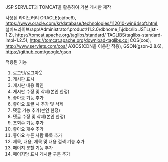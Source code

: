 JSP SERVLET과 TOMCAT을 활용하여 기본 게시판 제작

사용된 라이브러리
ORACLE(ojdbc6), https://www.oracle.com/kr/database/technologies/112010-win64soft.html, 설치드라이브\app\Administrator\product\11.2.0\dbhome_1\jdbc\lib
JSTL(jstl-1.2), https://tomcat.apache.org/taglibs/standard/
TAGLIBS(taglibs-standard-impl-1.2.5), https://tomcat.apache.org/download-taglibs.cgi
COS(cos), http://www.servlets.com/cos/
AXIOS(CDN을 이용한 적용), <script src="https://cdn.jsdelivr.net/npm/axios/dist/axios.min.js"></script>
GSON(gson-2.8.6), https://github.com/google/gson

적용된 기능
1. 로그인/로그아웃
2. 게시판 표시
3. 게시판 내용 확인
4. 게시판 수정 및 삭제(본인 한정)
5. 좋아요 기능 추가
6. 좋아요 토글 시 추가 및 삭제
7. 댓글 기능 추가(본인 한정)
8. 댓글 수정 및 삭제(본인 한정)
9. 조회수 기능 추가
10. 좋아요 개수 추가
11. 좋아요 누른 사람 목록 추가
12. 제목, 내용, 제목 및 내용 검색 기능 추가
13. 페이지 분할 기능 추가
14. 페이지당 표시 게시글 구분 추가
